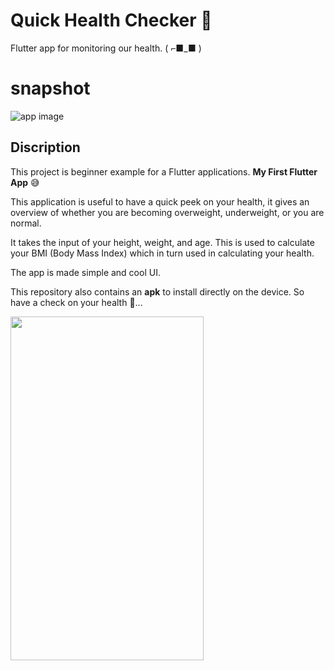 # Quick Health Checker 💪

Flutter app for monitoring our health. ( ⌐■_■ )

# snapshot
![app image](https://github.com/ralphcoder/quick-health-checker/blob/master/covid%20health_compressed.jpg)

## Discription

This project is beginner example for a Flutter applications.
**My First Flutter App** 😅

This application is useful to have a quick peek on your health, it gives an overview of whether you are becoming overweight, underweight, or you are normal.

It takes the input of your height, weight, and age. This is used to calculate your BMI (Body Mass Index) which in turn used in calculating your health.

The app is made simple and cool UI.

This repository also contains an **apk** to install directly on the device. 
So have a check on your health 💪...


<img align="left" width="309" height="550" src="https://github.com/ralphcoder/quick-health-checker/blob/master/repeater.gif">

